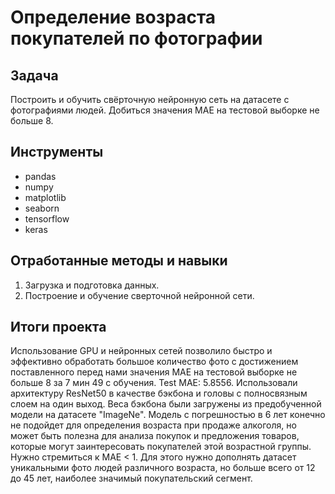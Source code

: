 # Определение возраста покупателей по фотографии

## Задача

Построить и обучить свёрточную нейронную сеть на датасете с фотографиями людей.
Добиться значения MAE на тестовой выборке не больше 8.

## Инструменты

- pandas
- numpy
- matplotlib
- seaborn
- tensorflow
- keras

## Отработанные методы и навыки
1. Загрузка и подготовка данных.
2. Построение и обучение сверточной нейронной сети.

## Итоги проекта

Использование GPU и нейронных сетей позволило быстро и эффективно обработать большое количество фото с достижением поставленного перед нами значения MAE на тестовой выборке не больше 8 за 7 мин 49 с обучения. Test MAE: 5.8556. Использовали архитектуру ResNet50 в качестве бэкбона и головы с полносвязным слоем на один выход. Веса бэкбона были загружены из предобученной модели на датасете "ImageNe". Модель с погрешностью в 6 лет конечно не подойдет для определения возраста при продаже алкоголя, но может быть полезна для анализа покупок и предложения товаров, которые могут заинтересовать покупателей этой возрастной группы. Нужно стремиться к МАЕ < 1. Для этого нужно дополнять датасет уникальными фото людей различного возраста, но больше всего от 12 до 45 лет, наиболее значимый покупательский сегмент.
 
```python
